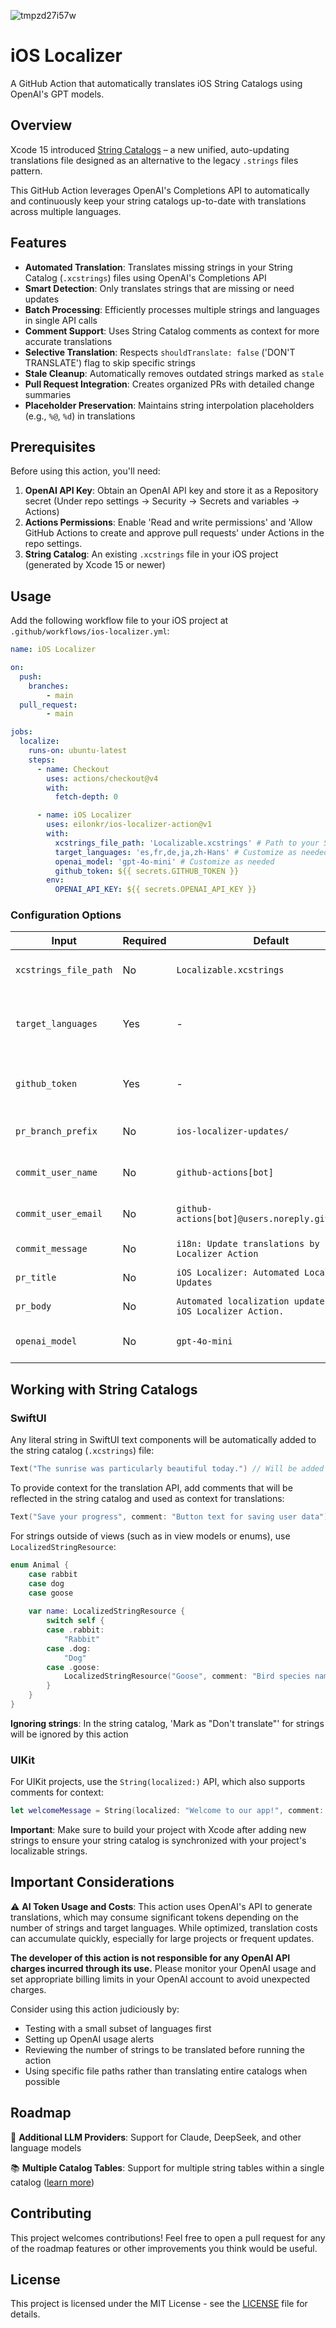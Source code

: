 ![tmpzd27i57w](https://github.com/user-attachments/assets/6c3c3049-8d56-488b-85e9-2597209a7116)

# iOS Localizer

A GitHub Action that automatically translates iOS String Catalogs using OpenAI's GPT models.

## Overview

Xcode 15 introduced [String Catalogs](https://developer.apple.com/documentation/xcode/localizing-and-varying-text-with-a-string-catalog) – a new unified, auto-updating translations file designed as an alternative to the legacy `.strings` files pattern.

This GitHub Action leverages OpenAI's Completions API to automatically and continuously keep your string catalogs up-to-date with translations across multiple languages.

## Features

- **Automated Translation**: Translates missing strings in your String Catalog (`.xcstrings`) files using OpenAI's Completions API
- **Smart Detection**: Only translates strings that are missing or need updates
- **Batch Processing**: Efficiently processes multiple strings and languages in single API calls
- **Comment Support**: Uses String Catalog comments as context for more accurate translations
- **Selective Translation**: Respects `shouldTranslate: false` ('DON'T TRANSLATE') flag to skip specific strings
- **Stale Cleanup**: Automatically removes outdated strings marked as `stale`
- **Pull Request Integration**: Creates organized PRs with detailed change summaries
- **Placeholder Preservation**: Maintains string interpolation placeholders (e.g., `%@`, `%d`) in translations

## Prerequisites

Before using this action, you'll need:

1. **OpenAI API Key**: Obtain an OpenAI API key and store it as a Repository secret (Under repo settings → Security → Secrets and variables → Actions)
2. **Actions Permissions**: Enable 'Read and write permissions' and 'Allow GitHub Actions to create and approve pull requests' under Actions in the repo settings.
3. **String Catalog**: An existing `.xcstrings` file in your iOS project (generated by Xcode 15 or newer)

## Usage

Add the following workflow file to your iOS project at `.github/workflows/ios-localizer.yml`:

```yaml
name: iOS Localizer

on:
  push:
    branches:
        - main
  pull_request:
        - main

jobs:
  localize:
    runs-on: ubuntu-latest
    steps:
      - name: Checkout
        uses: actions/checkout@v4
        with:
          fetch-depth: 0

      - name: iOS Localizer
        uses: eilonkr/ios-localizer-action@v1
        with:
          xcstrings_file_path: 'Localizable.xcstrings' # Path to your String Catalog in your project
          target_languages: 'es,fr,de,ja,zh-Hans' # Customize as needed
          openai_model: 'gpt-4o-mini' # Customize as needed
          github_token: ${{ secrets.GITHUB_TOKEN }}
        env:
          OPENAI_API_KEY: ${{ secrets.OPENAI_API_KEY }}
```

### Configuration Options

| Input | Required | Default | Description |
|-------|----------|---------|-------------|
| `xcstrings_file_path` | No | `Localizable.xcstrings` | Path to your String Catalog file |
| `target_languages` | Yes | - | Comma-separated language codes (e.g., `es,fr,de`) |
| `github_token` | Yes | - | GitHub token for creating PRs |
| `pr_branch_prefix` | No | `ios-localizer-updates/` | Prefix for PR branch names |
| `commit_user_name` | No | `github-actions[bot]` | Git commit author name |
| `commit_user_email` | No | `github-actions[bot]@users.noreply.github.com` | Git commit author email |
| `commit_message` | No | `i18n: Update translations by iOS Localizer Action` | Commit message |
| `pr_title` | No | `iOS Localizer: Automated Localization Updates` | Pull request title |
| `pr_body` | No | `Automated localization updates by the iOS Localizer Action.` | Pull request body |
| `openai_model` | No | `gpt-4o-mini` | OpenAI model to use |

## Working with String Catalogs

### SwiftUI

Any literal string in SwiftUI text components will be automatically added to the string catalog (`.xcstrings`) file:

```swift
Text("The sunrise was particularly beautiful today.") // Will be added to the string catalog
```

To provide context for the translation API, add comments that will be reflected in the string catalog and used as context for translations:

```swift
Text("Save your progress", comment: "Button text for saving user data")
```

For strings outside of views (such as in view models or enums), use `LocalizedStringResource`:

```swift
enum Animal {
    case rabbit
    case dog
    case goose
    
    var name: LocalizedStringResource {
        switch self {
        case .rabbit:
            "Rabbit"
        case .dog:
            "Dog"
        case .goose:
            LocalizedStringResource("Goose", comment: "Bird species name")
        }
    }
}
```

**Ignoring strings**: In the string catalog, 'Mark as "Don't translate"' for strings will be ignored by this action

### UIKit

For UIKit projects, use the `String(localized:)` API, which also supports comments for context:

```swift
let welcomeMessage = String(localized: "Welcome to our app!", comment: "Greeting shown on app launch")
```

**Important**: Make sure to build your project with Xcode after adding new strings to ensure your string catalog is synchronized with your project's localizable strings.

## Important Considerations

⚠️ **AI Token Usage and Costs**: This action uses OpenAI's API to generate translations, which may consume significant tokens depending on the number of strings and target languages. While optimized, translation costs can accumulate quickly, especially for large projects or frequent updates. 

**The developer of this action is not responsible for any OpenAI API charges incurred through its use.** Please monitor your OpenAI usage and set appropriate billing limits in your OpenAI account to avoid unexpected charges.

Consider using this action judiciously by:
- Testing with a small subset of languages first
- Setting up OpenAI usage alerts
- Reviewing the number of strings to be translated before running the action
- Using specific file paths rather than translating entire catalogs when possible


## Roadmap

🤖 **Additional LLM Providers**: Support for Claude, DeepSeek, and other language models

📚 **Multiple Catalog Tables**: Support for multiple string tables within a single catalog ([learn more](https://developer.apple.com/documentation/xcode/localizing-and-varying-text-with-a-string-catalog))

## Contributing

This project welcomes contributions! Feel free to open a pull request for any of the roadmap features or other improvements you think would be useful.

## License

This project is licensed under the MIT License - see the [LICENSE](LICENSE) file for details.


